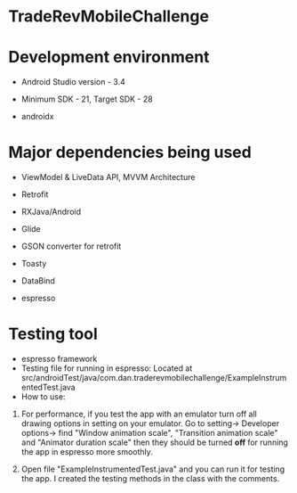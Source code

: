 # TradeRevMobileChallenge

# Development environment

* Android Studio version - 3.4

* Minimum SDK - 21, Target SDK - 28

* androidx

# Major dependencies being used

* ViewModel & LiveData API, MVVM Architecture

* Retrofit

* RXJava/Android

* Glide

* GSON converter for retrofit

* Toasty

* DataBind

* espresso

# Testing tool
* espresso framework
* Testing file for running in espresso: Located at src/androidTest/java/com.dan.traderevmobilechallenge/ExampleInstrumentedTest.java
* How to use:
1. For performance, if you test the app with an emulator turn off all drawing options in setting on your emulator.
 Go to setting-> Developer options-> find "Window animation scale", "Transition animation scale" and "Animator duration scale" then they should be turned **off** for running the app in espresso more smoothly. 

2. Open file "ExampleInstrumentedTest.java" and you can run it for testing the app. I created the testing methods in the class with the comments.
 
